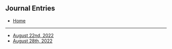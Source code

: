 ## Journal Entries
- [Home](/index.md)

---


- [August 22nd, 2022](/August22nd.md)
- [August 28th, 2022](/august28th.md)
